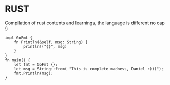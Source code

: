 
# RUST

Compilation of rust contents and learnings, the language is different no cap :)

```struct GoFmt {}
impl GoFmt {
    fn Println(&self, msg: String) {
        println!("{}", msg)
    }
}
fn main() {
    let fmt = GoFmt {};
    let msg = String::from( "This is complete madness, Daniel :)))");
    fmt.Println(msg);
}
```
